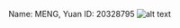 Name: MENG, Yuan
ID: 20328795
![alt text](https://github.com/ymenghank/COMP3111-Lab1/blob/master/lab1.png)
